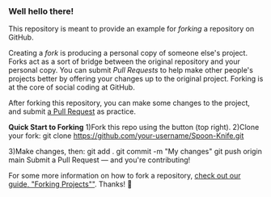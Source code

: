 ### Well hello there!

This repository is meant to provide an example for *forking* a repository on GitHub.

Creating a *fork* is producing a personal copy of someone else's project. Forks act as a sort of bridge between the original repository and your personal copy. You can submit *Pull Requests* to help make other people's projects better by offering your changes up to the original project. Forking is at the core of social coding at GitHub.

After forking this repository, you can make some changes to the project, and submit [a Pull Request](https://github.com/octocat/Spoon-Knife/pulls) as practice.

**Quick Start to Forking**
1)Fork this repo using the button (top right).
2)Clone your fork:
git clone https://github.com/your-username/Spoon-Knife.git

3)Make changes, then:
git add .
git commit -m "My changes"
git push origin main
Submit a Pull Request — and you're contributing!

For some more information on how to fork a repository, [check out our guide, "Forking Projects""](http://guides.github.com/overviews/forking/). Thanks! :sparkling_heart:
